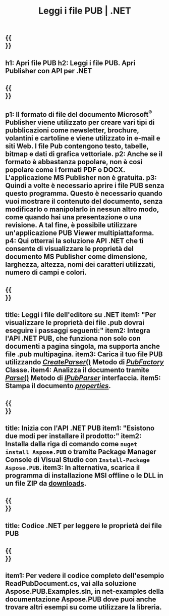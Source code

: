 ﻿---
translation: true
template: /_templates/reader-net.md
title: Leggi i file PUB | .NET
description: Apri i file di Publisher a livello di codice. Soluzione API C# .NET in locale per leggere le proprietà PUB. Usalo per integrarti nel tuo progetto.
url: /net/read-pub-file/
metakeywords: apri file pub .net, visualizza file editore c#, leggi file editore, visualizzatore editore per c#, lettore formato pub, apri file pub
family: pub
platformtag: net
---

{{<section banner>}}
---
h1: Apri file PUB
h2: Leggi i file PUB. Apri Publisher con API per .NET
---

{{<section overview>}}
---
p1: Il formato di file del documento Microsoft<sup>®</sup> Publisher viene utilizzato per creare vari tipi di pubblicazioni come newsletter, brochure, volantini e cartoline e viene utilizzato in e-mail e siti Web. I file Pub contengono testo, tabelle, bitmap e dati di grafica vettoriale.
p2: Anche se il formato è abbastanza popolare, non è così popolare come i formati PDF o DOCX. L'applicazione MS Publisher non è gratuita.
p3: Quindi a volte è necessario aprire i file PUB senza questo programma. Questo è necessario quando vuoi mostrare il contenuto del documento, senza modificarlo o manipolarlo in nessun altro modo, come quando hai una presentazione o una revisione. A tal fine, è possibile utilizzare un'applicazione PUB Viewer multipiattaforma.
p4: Qui otterrai la soluzione API .NET che ti consente di visualizzare le proprietà del documento MS Publisher come dimensione, larghezza, altezza, nomi dei caratteri utilizzati, numero di campi e colori.
---

{{<section feature1>}}
---
title: Leggi i file dell'editore su .NET
item1: "Per visualizzare le proprietà dei file .pub dovrai eseguire i passaggi seguenti:"
item2: Integra l'API .NET PUB, che funziona non solo con documenti a pagina singola, ma supporta anche file .pub multipagina.
item3: Carica il tuo file PUB utilizzando [*CreateParser*()](https://reference.aspose.com/pub/net/aspose.pub/pubfactory//methods/createparser/index) Metodo di [*PubFactory*](https://reference.aspose.com/pub/net/aspose.pub/pubfactory/) Classe.
item4: Analizza il documento tramite [*Parse*()](https://reference.aspose.com/pub/net/aspose.pub/ipubparser//methods/parse) Metodo di [*IPubParser*](https://reference.aspose.com/pub/net/aspose.pub/ipubparser/) interfaccia.
item5: Stampa il documento [*properties*](https://reference.aspose.com/pub/net/aspose.pub/document/#properties).
---

{{<section feature2>}}
---
title: Inizia con l'API .NET PUB
item1: "Esistono due modi per installare il prodotto:"
item2: Installa dalla riga di comando come ```nuget install Aspose.PUB``` o tramite Package Manager Console di Visual Studio con ```Install-Package Aspose.PUB```.
item3: In alternativa, scarica il programma di installazione MSI offline o le DLL in un file ZIP da [downloads](https://releases.aspose.com/pub/net/).
---

{{<section codeexample>}}
---
title: Codice .NET per leggere le proprietà dei file PUB
---

{{<section summary>}}
---
item1: Per vedere il codice completo dell'esempio ReadPubDocument.cs, vai alla soluzione Aspose.PUB.Examples.sln, in net-examples della documentazione Aspose.PUB dove puoi anche trovare altri esempi su come utilizzare la libreria.
---